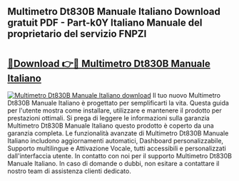 ## Multimetro Dt830B Manuale Italiano Download gratuit PDF - Part-k0Y Italiano Manuale del proprietario del servizio FNPZI

# <h2><a href="http://df9shql.blite.top/?on=Multimetro+Dt830B+Manuale+Italiano">🔗Download 👉🔴 Multimetro Dt830B Manuale Italiano</a></h2>

[![Multimetro Dt830B Manuale Italiano download](https://i.imgur.com/lujVjoI.png)](http://df9shql.blite.top/?on=Multimetro+Dt830B+Manuale+Italiano)
Il tuo nuovo Multimetro Dt830B Manuale Italiano è progettato per semplificarti la vita. Questa guida per l'utente mostra come installare, utilizzare e mantenere il prodotto per prestazioni ottimali. Si prega di leggere le informazioni sulla garanzia Multimetro Dt830B Manuale Italiano questo prodotto è coperto da una garanzia completa. Le funzionalità avanzate di Multimetro Dt830B Manuale Italiano includono aggiornamenti automatici, Dashboard personalizzabile, Supporto multilingue e Attivazione Vocale, tutti accessibili e personalizzati dall'interfaccia utente. In contatto con noi per il supporto Multimetro Dt830B Manuale Italiano. In caso di domande o dubbi, non esitare a contattare il nostro team di assistenza clienti dedicato.
